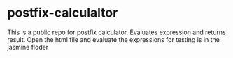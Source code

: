 # postfix-calculaltor
This is a public repo for postfix calculator. Evaluates expression and returns result.
Open the html file and evaluate the expressions
for testing is in the jasmine floder
